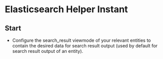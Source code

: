 
# Elasticsearch Helper Instant

## Start

* Configure the search_result viewmode of your relevant entities to contain the desired data for search result output (used by default for search result output of an entity).
